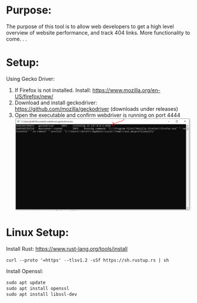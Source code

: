 # Purpose: 

The purpose of this tool is to allow web developers to get a high level overview of website performance, and track 404 links. More functionality to come. . . 

# Setup: 

Using Gecko Driver:
1. If Firefox is not installed. Install: https://www.mozilla.org/en-US/firefox/new/
2. Download and install geckodriver: https://github.com/mozilla/geckodriver (downloads under releases)
3. Open the executable and confirm webdriver is running on port 4444
![geckodriver_example](./docs/images/geckodriver_example.PNG)

# Linux Setup: 
Install Rust: https://www.rust-lang.org/tools/install
```
curl --proto '=https' --tlsv1.2 -sSf https://sh.rustup.rs | sh
```

Install Openssl: 
```
sudo apt update
sudo apt install openssl
sudo apt install libssl-dev
```